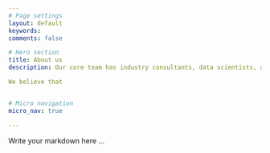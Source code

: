 ```yaml
---
# Page settings
layout: default
keywords:
comments: false

# Hero section
title: About us
description: Our core team has industry consultants, data scientists, and user experience experts.

We believe that 


# Micro navigation
micro_nav: true

---
```


Write your markdown here ...
